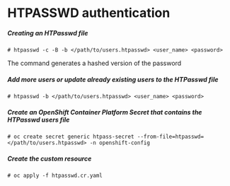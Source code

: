 # HTPASSWD authentication

##### Creating an HTPasswd file
    # htpasswd -c -B -b </path/to/users.htpasswd> <user_name> <password>

The command generates a hashed version of the password

##### Add more users or update already existing users to the HTPasswd file
    # htpasswd -b </path/to/users.htpasswd> <user_name> <password>

##### Create an OpenShift Container Platform Secret that contains the HTPasswd users file
    # oc create secret generic htpass-secret --from-file=htpasswd=</path/to/users.htpasswd> -n openshift-config

##### Create the custom resource
    # oc apply -f htpasswd.cr.yaml
